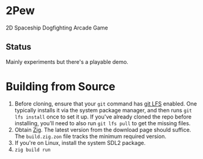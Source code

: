 # 2Pew

2D Spaceship Dogfighting Arcade Game

## Status

Mainly experiments but there's a playable demo.

# Building from Source

1. Before cloning, ensure that your `git` command has
   [git LFS](https://github.com/git-lfs/git-lfs) enabled. One typically installs
   it via the system package manager, and then runs `git lfs install` once to
   set it up. If you've already cloned the repo before installing, you'll need
   to also run `git lfs pull` to get the missing files.
2. Obtain [Zig](https://ziglang.org/). The latest version from the download
   page should suffice. The `build.zig.zon` file tracks the minimum required
   version.
3. If you're on Linux, install the system SDL2 package.
4. `zig build run`
